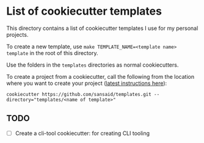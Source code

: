 # List of cookiecutter templates

This directory contains a list of cookiecutter templates I use for my personal projects.

To create a new template, use `make TEMPLATE_NAME=<template name> template` in the root of this directory.

Use the folders in the `templates` directories as normal cookiecutters.

To create a project from a cookiecutter, call the following from the location where you want to create your project ([latest instructions here](https://cookiecutter.readthedocs.io/en/stable/advanced/directories.html#organizing-cookiecutters-in-directories)):

```
cookiecutter https://github.com/sansaid/templates.git --directory="templates/<name of template>"
```

## TODO

- [ ] Create a cli-tool cookiecutter: for creating CLI tooling
